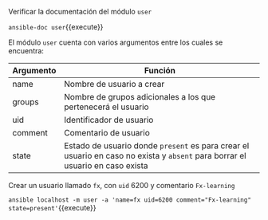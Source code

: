 Verificar la documentación del módulo `user`

`ansible-doc user`{{execute}}

El módulo `user` cuenta con varios argumentos entre los cuales se encuentra:

Argumento | Función
--- | ---
name | Nombre de usuario a crear
groups | Nombre de grupos adicionales a los que pertenecerá el usuario
uid | Identificador de usuario
comment | Comentario de usuario
state | Estado de usuario donde `present` es para crear el usuario en caso no exista y `absent` para borrar el usuario en caso exista

Crear un usuario llamado `fx`, con `uid` 6200 y comentario `Fx-learning`

`ansible localhost -m user -a 'name=fx uid=6200 comment="Fx-learning" state=present'`{{execute}}
